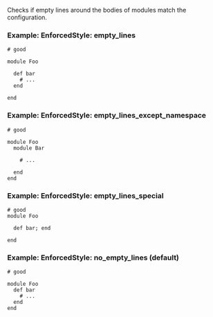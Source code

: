 Checks if empty lines around the bodies of modules match
the configuration.

### Example: EnforcedStyle: empty_lines
    # good

    module Foo

      def bar
        # ...
      end

    end

### Example: EnforcedStyle: empty_lines_except_namespace
    # good

    module Foo
      module Bar

        # ...

      end
    end

### Example: EnforcedStyle: empty_lines_special
    # good
    module Foo

      def bar; end

    end

### Example: EnforcedStyle: no_empty_lines (default)
    # good

    module Foo
      def bar
        # ...
      end
    end